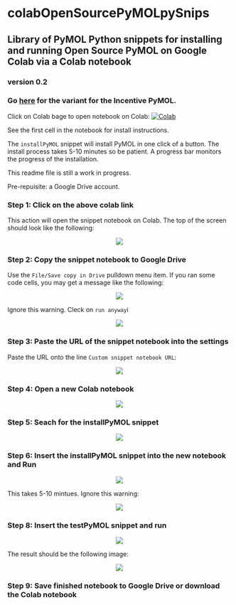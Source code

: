 # colabOpenSourcePyMOLpySnips

## Library of PyMOL Python snippets for installing and running Open Source PyMOL on Google Colab via a Colab notebook

### version 0.2
### Go [here](https://github.com/MooersLab/colabpymolpysnips/edit/main/README.md) for the variant for the Incentive PyMOL.

Click on Colab bage to open notebook on Colab:
[![Colab](https://colab.research.google.com/assets/colab-badge.svg)](https://colab.research.google.com/github/Mooerslab/colabOpenSourcePyMOLpySnips/blob/main/colabOpenSourcePyMOLpySnips02.ipynb)

See the first cell in the notebook for install instructions.

The `installPyMOL` snippet will install PyMOL in one click of a button.
The install process takes 5-10 minutes so be patient.
A progress bar monitors the progress of the installation. 

This readme file is still a work in progress.

Pre-repuisite: a Google Drive account.


### Step 1: Click on the above colab link
This action will open the snippet notebook on Colab.
The top of the screen should look like the following:

<p align="center"><img src="images/topOFSnippetNotebook.png"></p>


### Step 2: Copy the snippet notebook to Google Drive

Use the `File/Save copy in Drive` pulldown menu item. 
If you ran some code cells, you may get a message like the following:

<p align="center"><img src="images/saveSnippetNotebookToGoogleDrive.png"></p>

Ignore this warning. Cleck on `run anyway`i
<p align="center"><img src="images/ignoreWarningAboutAuthorship.png"></p>


### Step 3: Paste the URL of the snippet notebook into the settings

Paste the URL onto the line `Custom snippet notebook URL`:

<p align="center"><img src="images/loadedNotebookSettings.png"></p>


### Step 4: Open a new Colab notebook

<p align="center"><img src="images/openNewNotebook.png"></p>


### Step 5: Seach for the installPyMOL snippet

<p align="center"><img src="images/searchInstallPyMOL.png"></p>


### Step 6: Insert the installPyMOL snippet into the new notebook and Run

<p align="center"><img src="images/installPyMOLOpenSource.png"></p>


This takes 5-10 mintues. Ignore this warning:

<p align="center"><img src="images/ignoreThisError.png"></p>


### Step 8: Insert the testPyMOL snippet and run

<p align="center"><img src="images/testPyMOL.png"></p>

The result should be the following image:

<p align="center"><img src="images/testResult.png"></p>


### Step 9: Save finished notebook to Google Drive or download the Colab notebook




